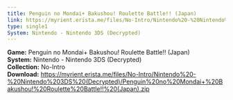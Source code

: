 ```yaml
---
title: Penguin no Mondai+ Bakushou! Roulette Battle!! (Japan)
link: https://myrient.erista.me/files/No-Intro/Nintendo%20-%20Nintendo%203DS%20(Decrypted)/Penguin%20no%20Mondai+%20Bakushou!%20Roulette%20Battle!!%20(Japan).zip
type: single1
System: Nintendo - Nintendo 3DS (Decrypted)
---
```

<b>Game:</b> Penguin no Mondai+ Bakushou! Roulette Battle!! (Japan)<br>
<b>System:</b> Nintendo - Nintendo 3DS (Decrypted)<br>
<b>Collection:</b> No-Intro<br>
<b>Download:</b> https://myrient.erista.me/files/No-Intro/Nintendo%20-%20Nintendo%203DS%20(Decrypted)/Penguin%20no%20Mondai+%20Bakushou!%20Roulette%20Battle!!%20(Japan).zip
